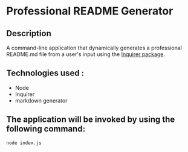 #  Professional README Generator

## Description 
A command-line application that dynamically generates a professional README.md file from a user's input using the [Inquirer package](https://www.npmjs.com/package/inquirer). 





## Technologies used :

* Node
* Inquirer
* markdown generator 

## The application will be invoked by using the following command:

```bash
node index.js
```








